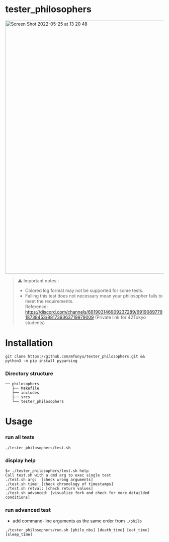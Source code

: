 # tester_philosophers
<img width="803" alt="Screen Shot 2022-05-25 at 13 20 48" src="https://user-images.githubusercontent.com/60470877/170179090-39f0f31a-0461-46dc-ad49-eb0dc21b555c.png">

> ⚠️ Important notes :
> - Colored log format may not be supported for some tests.
> - Failing this test does not necessary mean your philosopher fails to meet the requirements.<br>
> Reference: https://discord.com/channels/691903146909237289/691908977918738453/881739363719979009 (Private link for 42Tokyo students)


# Installation
```
git clone https://github.com/mfunyu/tester_philosophers.git &&
python3 -m pip install pyparsing
```
### Directory structure
```
── philosophers
   ├── Makefile
   ├── includes
   ├── srcs
   └── tester_philosophers
```

# Usage
### run all tests
```shell
./tester_philosophers/test.sh
```
### display help
```
$> ./tester_philosophers/test.sh help
Call test.sh with a cmd arg to exec single test
./test.sh arg:  [check wrong arguments]
./test.sh time: [check chronology of timestamps]
./test.sh retval: [check return values]
./test.sh advanced: [visualize fork and check for more detailded conditions]
```
### run advanced test

- add command-line arguments as the same order from `./philo`
```
./tester_philosophers/run.sh [philo_nbs] [death_time] [eat_time] [sleep_time]
```
